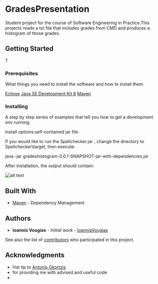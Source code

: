 # GradesPresentation

Student project for the course of Software Engineering in Practice.This projects reads a txt file that includes grades from CMD 
and produces a histogram of those grades.

## Getting Started

T

### Prerequisites

What things you need to install the software and how to install them

[Eclipse](https://www.eclipse.org/)
[Java SE Development Kit 8](https://www.oracle.com/technetwork/java/javase/downloads/jdk8-downloads-2133151.html)
[Maven](https://maven.apache.org/)


### Installing

A step by step series of examples that tell you how to get a development env running

Install options:self-contained jar file.



If you would like to run the Spellchecker.jar , change the directory to Spellchecker\target, then execute:

java -jar gradeshistogram-0.0.1-SNAPSHOT-jar-with-dependencies.jar

After installation, the output should contain:

![alt text](https://imgur.com/yAu0dA0)


## Built With

* [Maven](https://maven.apache.org/) - Dependency Management

## Authors

* **Ioannis Vougias** - *Initial work* - [IoannisVougias](https://github.com/IoannisVougias)

See also the list of [contributors](https://github.com/IoannisVougias/GradesPresentation/contributors) who participated in this project.


## Acknowledgments

* Hat tip to [Antonis Gkortzis](https://github.com/AntonisGkortzis)
* for providing me with advised and useful code
* 
